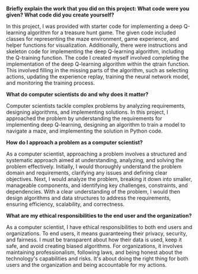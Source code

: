 **Briefly explain the work that you did on this project: What code were you given? What code did you create yourself?**

In this project, I was provided with starter code for implementing a deep Q-learning algorithm for a treasure hunt game. The given code included classes for representing the maze environment, game experience, and helper functions for visualization. Additionally, there were instructions and skeleton code for implementing the deep Q-learning algorithm, including the Q-training function.
The code I created myself involved completing the implementation of the deep Q-learning algorithm within the qtrain function. This involved filling in the missing parts of the algorithm, such as selecting actions, updating the experience replay, training the neural network model, and monitoring the training process.

**What do computer scientists do and why does it matter?**

Computer scientists tackle complex problems by analyzing requirements, designing algorithms, and implementing solutions. In this project, I approached the problem by understanding the requirements for implementing deep Q-learning, designing an algorithm to train a model to navigate a maze, and implementing the solution in Python code.

**How do I approach a problem as a computer scientist?**

As a computer scientist, approaching a problem involves a structured and systematic approach aimed at understanding, analyzing, and solving the problem effectively. Initially, I would thoroughly understand the problem domain and requirements, clarifying any issues and defining clear objectives. Next, I would analyze the problem, breaking it down into smaller, manageable components, and identifying key challenges, constraints, and dependencies. With a clear understanding of the problem, I would then design algorithms and data structures to address the requirements, ensuring efficiency, scalability, and correctness. 

**What are my ethical responsibilities to the end user and the organization?**

As a computer scientist, I have ethical responsibilities to both end users and organizations. To end users, it means guaranteeing their privacy, security, and fairness. I must be transparent about how their data is used, keep it safe, and avoid creating biased algorithms. For organizations, it involves maintaining professionalism, following laws, and being honest about the technology's capabilities and risks. It's about doing the right thing for both users and the organization and being accountable for my actions.

